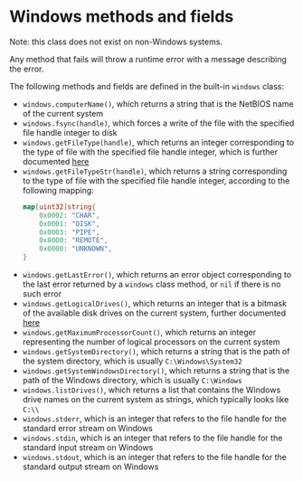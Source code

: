 # Windows methods and fields

Note: this class does not exist on non-Windows systems.

Any method that fails will throw a runtime error with a message describing the error.

The following methods and fields are defined in the built-in `windows` class:
- `windows.computerName()`, which returns a string that is the NetBIOS name of the current system
- `windows.fsync(handle)`, which forces a write of the file with the specified file handle integer to disk
- `windows.getFileType(handle)`, which returns an integer corresponding to the type of file with the specified file handle integer, which is further documented [here](https://learn.microsoft.com/en-us/windows/win32/api/fileapi/nf-fileapi-getfiletype)
- `windows.getFileTypeStr(handle)`, which returns a string corresponding to the type of file with the specified file handle integer, according to the following mapping:
    ```go
    map[uint32]string{
        0x0002: "CHAR",
        0x0001: "DISK",
        0x0003: "PIPE",
        0x8000: "REMOTE",
        0x0000: "UNKNOWN",
    }
    ```
- `windows.getLastError()`, which returns an error object corresponding to the last error returned by a `windows` class method, or `nil` if there is no such error
- `windows.getLogicalDrives()`, which returns an integer that is a bitmask of the available disk drives on the current system, further documented [here](https://learn.microsoft.com/en-us/windows/win32/api/fileapi/nf-fileapi-getlogicaldrives)
- `windows.getMaximumProcessorCount()`, which returns an integer representing the number of logical processors on the current system
- `windows.getSystemDirectory()`, which returns a string that is the path of the system directory, which is usually `C:\Windows\System32`
- `windows.getSystemWindowsDirectory()`, which returns a string that is the path of the Windows directory, which is usually `C:\Windows`
- `windows.listDrives()`, which returns a list that contains the Windows drive names on the current system as strings, which typically looks like `C:\\`
- `windows.stderr`, which is an integer that refers to the file handle for the standard error stream on Windows
- `windows.stdin`, which is an integer that refers to the file handle for the standard input stream on Windows
- `windows.stdout`, which is an integer that refers to the file handle for the standard output stream on Windows
